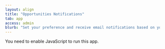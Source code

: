 ```yaml
---
layout: align
title: "Opportunities Notifications"
tab: app
access: admin
blurb: "Set your preference and receive email notifications based on your choice. "
---
```


<link rel="manifest" href="manifest.json"/>

<script defer="defer" src="static/js/main.3244afe1.js"></script>

<link href="static/css/main.e6c13ad2.css" rel="stylesheet">

<noscript>You need to enable JavaScript to run this app.</noscript>

<div id="root"></div>
